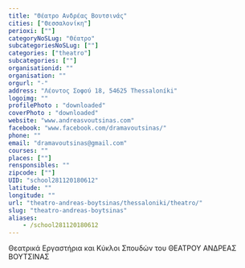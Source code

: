 ```yaml
---
title: "Θέατρο Ανδρέας Βουτσινάς"
cities: ["Θεσσαλονίκη"]
perioxi: [""]
categoryNoSLug: "Θέατρο"
subcategoriesNoSLug: [""]
categories: ["theatro"]
subcategories: [""]
organisationid: ""
organisation: ""
orgurl: "-"
address: "Λέοντος Σοφού 18, 54625 Thessaloníki"
logoimg: ""
profilePhoto : "downloaded"
coverPhoto : "downloaded"
website: "www.andreasvoutsinas.com"
facebook: "www.facebook.com/dramavoutsinas/"
phone: ""
email: "dramavoutsinas@gmail.com"
courses: ""
places: [""]
rensponsibles: ""
zipcode: [""]
UID: "school281120180612"
latitude: ""
longitude: ""
url: "theatro-andreas-boytsinas/thessaloniki/theatro/"
slug: "theatro-andreas-boytsinas"
aliases:
    - /school281120180612
---
```



Θεατρικά Εργαστήρια και Κύκλοι Σπουδών του ΘΕΑΤΡΟΥ ΑΝΔΡΕΑΣ ΒΟΥΤΣΙΝΑΣ

